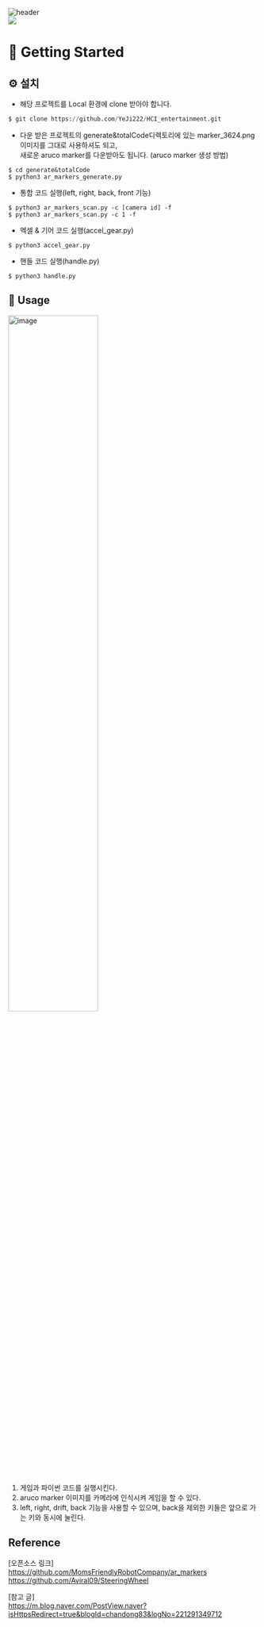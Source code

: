 ![header](https://capsule-render.vercel.app/api?type=waving&color=gradient&height=300&section=header&text=HCI_entertainment&fontSize=90)  
<img src="https://img.shields.io/badge/Python-02569B?style=for-the-badge&logo=Python&logoColor=white">

# **🌱** Getting Started

## **⚙️** 설치

- 해당 프로젝트를 Local 환경에 clone 받아야 합니다.

```python
$ git clone https://github.com/YeJi222/HCI_entertainment.git
```

- 다운 받은 프로젝트의 generate&totalCode디렉토리에 있는 marker_3624.png 이미지를 그대로 사용하셔도 되고,   
새로운 aruco marker를 다운받아도 됩니다.
(aruco marker 생성 방법)   
```
$ cd generate&totalCode
$ python3 ar_markers_generate.py
```

- 통합 코드 실행(left, right, back, front 기능)    
```
$ python3 ar_markers_scan.py -c [camera id] -f
$ python3 ar_markers_scan.py -c 1 -f
```

- 엑셀 & 기어 코드 실행(accel_gear.py)    
```
$ python3 accel_gear.py
```

- 핸들 코드 실행(handle.py)    
```
$ python3 handle.py
```

## 👀 Usage
<img width="60%" alt="image" src="https://user-images.githubusercontent.com/70511859/230760005-9a600fed-53c5-4f6e-bab6-43984298ea16.png"><br>  
1. 게임과 파이썬 코드를 실행시킨다.
2. aruco marker 이미지를 카메라에 인식시켜 게임을 할 수 있다.
3. left, right, drift, back 기능을 사용할 수 있으며, back을 제외한 키들은 앞으로 가는 키와 동시에 눌린다. 

## Reference
[오픈소스 링크]   
https://github.com/MomsFriendlyRobotCompany/ar_markers   
https://github.com/Aviral09/SteeringWheel   

[참고 글]   
https://m.blog.naver.com/PostView.naver?isHttpsRedirect=true&blogId=chandong83&logNo=221291349712
